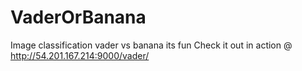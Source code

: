 # VaderOrBanana
Image classification vader vs banana its fun 
Check it out in action @ http://54.201.167.214:9000/vader/
